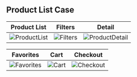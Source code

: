 Product List Case
---

| Product List | Filters | Detail | 
|-----|-----|-----|
|![ProductList](https://github.com/kngrck/ProductsEnUygun/assets/45394190/23b4105c-09f7-485c-8100-1a536bb88fd2)|![Filters](https://github.com/kngrck/ProductsEnUygun/assets/45394190/150ecead-7daa-4944-b93b-030e13b6c2fe)|![ProductDetail](https://github.com/kngrck/ProductsEnUygun/assets/45394190/e33d67c8-1df1-4cac-85fd-326cc430fd4c)|

| Favorites | Cart | Checkout |
|-----|-----|-----|
|![Favorites](https://github.com/kngrck/ProductsEnUygun/assets/45394190/2c31e1e6-17e2-49b3-af0b-bb8c300bd271)|![Cart](https://github.com/kngrck/ProductsEnUygun/assets/45394190/05d8f5cf-1120-4f95-bc98-96772a8fc1cc)|![Checkout](https://github.com/kngrck/ProductsEnUygun/assets/45394190/74134158-4c65-4290-b7a1-f83b7fe099bf)|




